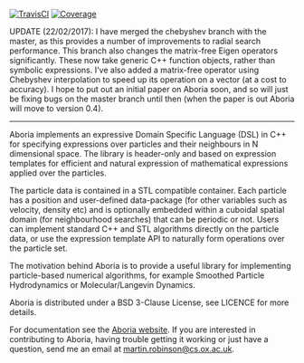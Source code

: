 [![TravisCI](https://travis-ci.org/martinjrobins/Aboria.svg?branch=master)](https://travis-ci.org/martinjrobins/Aboria)
[![Coverage](https://coveralls.io/repos/martinjrobins/Aboria/badge.svg?branch=master&service=github)](https://coveralls.io/github/martinjrobins/Aboria?branch=master)
<!---
[![AppVeyor](https://ci.appveyor.com/api/projects/status/6aimud6e8tvxfwgm?svg=true)](https://ci.appveyor.com/project/martinjrobins/aboria)
-->

UPDATE (22/02/2017): I have merged the chebyshev branch with the master, as this 
provides a number of improvements to radial search performance. This branch also 
changes the matrix-free Eigen operators significantly. These now take generic 
C++ function objects, rather than symbolic expressions. I've also added a 
matrix-free operator using Chebyshev interpolation to speed up its operation on 
a vector (at a cost to accuracy). I hope to put out an initial paper on Aboria 
soon, and so will just be fixing bugs on the master branch until then (when the 
paper is out Aboria will move to version 0.4).

-----------------------------

Aboria implements an expressive Domain Specific Language (DSL) in C++ for 
specifying expressions over particles and their neighbours in N dimensional 
space. The library is header-only and based on expression templates for 
efficient and natural expression of mathematical expressions applied over the 
particles.

The particle data is contained in a STL compatible container. Each particle has 
a position and user-defined data-package (for other variables such as velocity, 
density etc) and is optionally embedded within a cuboidal spatial domain (for 
neighbourhood searches) that can be periodic or not. Users can implement 
standard C++ and STL algorithms directly on the particle data, or use the 
expression template API to naturally form operations over the particle set.

The motivation behind Aboria is to provide a useful library for implementing 
particle-based numerical algorithms, for example Smoothed Particle Hydrodynamics 
or Molecular/Langevin Dynamics.

Aboria is distributed under a BSD 3-Clause License, see LICENCE for more 
details.

For documentation see the [Aboria 
website](https://martinjrobins.github.io/Aboria). If you are interested in 
contributing to Aboria, having trouble getting it working or just have a 
question, send me an email at <martin.robinson@cs.ox.ac.uk>.


